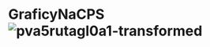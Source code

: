 # GraficyNaCPS![pva5rutagl0a1-transformed](https://user-images.githubusercontent.com/73474507/222237611-5085305a-94ee-48c8-b6b5-ca1701ce37ab.jpeg)

